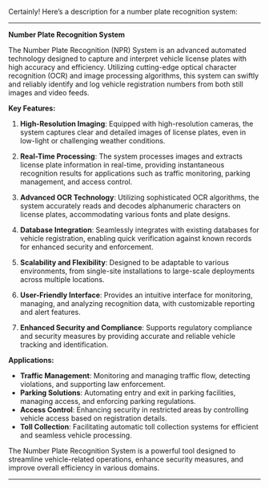 Certainly! Here’s a description for a number plate recognition system:

---

**Number Plate Recognition System**

The Number Plate Recognition (NPR) System is an advanced automated technology designed to capture and interpret vehicle license plates with high accuracy and efficiency. Utilizing cutting-edge optical character recognition (OCR) and image processing algorithms, this system can swiftly and reliably identify and log vehicle registration numbers from both still images and video feeds.

**Key Features:**

1. **High-Resolution Imaging**: Equipped with high-resolution cameras, the system captures clear and detailed images of license plates, even in low-light or challenging weather conditions.

2. **Real-Time Processing**: The system processes images and extracts license plate information in real-time, providing instantaneous recognition results for applications such as traffic monitoring, parking management, and access control.

3. **Advanced OCR Technology**: Utilizing sophisticated OCR algorithms, the system accurately reads and decodes alphanumeric characters on license plates, accommodating various fonts and plate designs.

4. **Database Integration**: Seamlessly integrates with existing databases for vehicle registration, enabling quick verification against known records for enhanced security and enforcement.

5. **Scalability and Flexibility**: Designed to be adaptable to various environments, from single-site installations to large-scale deployments across multiple locations.

6. **User-Friendly Interface**: Provides an intuitive interface for monitoring, managing, and analyzing recognition data, with customizable reporting and alert features.

7. **Enhanced Security and Compliance**: Supports regulatory compliance and security measures by providing accurate and reliable vehicle tracking and identification.

**Applications:**

- **Traffic Management**: Monitoring and managing traffic flow, detecting violations, and supporting law enforcement.
- **Parking Solutions**: Automating entry and exit in parking facilities, managing access, and enforcing parking regulations.
- **Access Control**: Enhancing security in restricted areas by controlling vehicle access based on registration details.
- **Toll Collection**: Facilitating automatic toll collection systems for efficient and seamless vehicle processing.

The Number Plate Recognition System is a powerful tool designed to streamline vehicle-related operations, enhance security measures, and improve overall efficiency in various domains.

---
